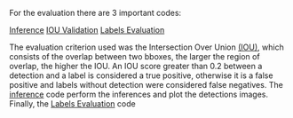For the evaluation there are 3 important codes:

[Inference](https://github.com/frankh077/detectron2_aux_scripts/blob/main/Script%20to%20Evaluation/inference.py)
[IOU Validation](https://github.com/frankh077/detectron2_aux_scripts/blob/main/Script%20to%20Evaluation/iou_validation.py)
[Labels Evaluation](https://github.com/frankh077/detectron2_aux_scripts/blob/main/Script%20to%20Evaluation/labels_evaluation.py)

The evaluation criterion used was the Intersection Over Union [(IOU)](https://github.com/frankh077/detectron2_aux_scripts/blob/main/Script%20to%20Evaluation/iou_validation.py), which consists of the overlap between two bboxes, the larger the region of overlap, the higher the IOU. An IOU score greater than 0.2 between a detection and a label is considered a true positive, otherwise it is a false positive and labels without detection were considered false negatives.
The [inference](https://github.com/frankh077/detectron2_aux_scripts/blob/main/Script%20to%20Evaluation/inference.py) code perform the inferences and plot the detections images.
Finally, the [Labels Evaluation](https://github.com/frankh077/detectron2_aux_scripts/blob/main/Script%20to%20Evaluation/labels_evaluation.py) code
